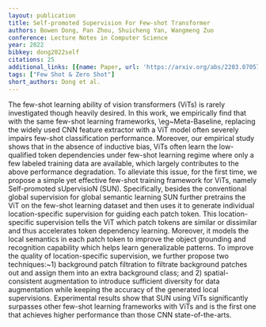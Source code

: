 ```yaml
---
layout: publication
title: Self-promoted Supervision For Few-shot Transformer
authors: Bowen Dong, Pan Zhou, Shuicheng Yan, Wangmeng Zuo
conference: Lecture Notes in Computer Science
year: 2022
bibkey: dong2022self
citations: 25
additional_links: [{name: Paper, url: 'https://arxiv.org/abs/2203.07057'}]
tags: ["Few Shot & Zero Shot"]
short_authors: Dong et al.
---
```

The few-shot learning ability of vision transformers (ViTs) is rarely
investigated though heavily desired. In this work, we empirically find that
with the same few-shot learning frameworks, \eg~Meta-Baseline, replacing the
widely used CNN feature extractor with a ViT model often severely impairs
few-shot classification performance. Moreover, our empirical study shows that
in the absence of inductive bias, ViTs often learn the low-qualified token
dependencies under few-shot learning regime where only a few labeled training
data are available, which largely contributes to the above performance
degradation. To alleviate this issue, for the first time, we propose a simple
yet effective few-shot training framework for ViTs, namely Self-promoted
sUpervisioN (SUN). Specifically, besides the conventional global supervision
for global semantic learning SUN further pretrains the ViT on the few-shot
learning dataset and then uses it to generate individual location-specific
supervision for guiding each patch token. This location-specific supervision
tells the ViT which patch tokens are similar or dissimilar and thus accelerates
token dependency learning. Moreover, it models the local semantics in each
patch token to improve the object grounding and recognition capability which
helps learn generalizable patterns. To improve the quality of location-specific
supervision, we further propose two techniques:~1) background patch filtration
to filtrate background patches out and assign them into an extra background
class; and 2) spatial-consistent augmentation to introduce sufficient diversity
for data augmentation while keeping the accuracy of the generated local
supervisions. Experimental results show that SUN using ViTs significantly
surpasses other few-shot learning frameworks with ViTs and is the first one
that achieves higher performance than those CNN state-of-the-arts.